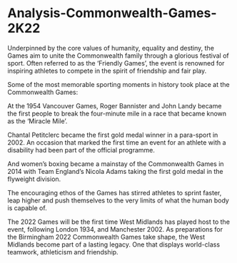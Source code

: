 # Analysis-Commonwealth-Games-2K22
Underpinned by the core values of humanity, equality and destiny, the Games aim to unite the Commonwealth family through a glorious festival of sport. Often referred to as the ‘Friendly Games’, the event is renowned for inspiring athletes to compete in the spirit of friendship and fair play.

Some of the most memorable sporting moments in history took place at the Commonwealth Games:

At the 1954 Vancouver Games, Roger Bannister and John Landy became the first people to break the four-minute mile in a race that became known as the ‘Miracle Mile’.

Chantal Petitclerc became the first gold medal winner in a para-sport in 2002. An occasion that marked the first time an event for an athlete with a disability had been part of the official programme.

And women’s boxing became a mainstay of the Commonwealth Games in 2014 with Team England’s Nicola Adams taking the first gold medal in the flyweight division.

The encouraging ethos of the Games has stirred athletes to sprint faster, leap higher and push themselves to the very limits of what the human body is capable of.

The 2022 Games will be the first time West Midlands has played host to the event, following London 1934, and Manchester 2002. As preparations for the Birmingham 2022 Commonwealth Games take shape, the West Midlands become part of a lasting legacy. One that displays world-class teamwork, athleticism and friendship.

